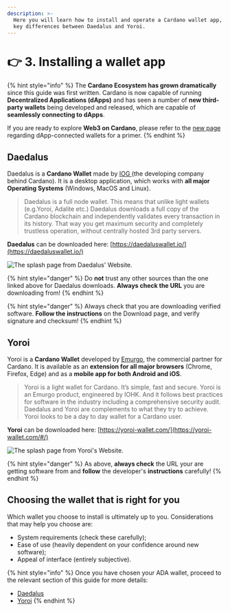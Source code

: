 ```yaml
---
description: >-
  Here you will learn how to install and operate a Cardano wallet app, and the
  key differences between Daedalus and Yoroi.
---
```


# 👉 3. Installing a wallet app

{% hint style="info" %}
The **Cardano Ecosystem has grown dramatically** since this guide was first written. Cardano is now capable of running **Decentralized Applications (dApps)** and has seen a number of **new third-party wallets** being developed and released, which are capable of **seamlessly connecting to dApps**.



If you are ready to explore **Web3 on Cardano**, please refer to the [new page](../7.-web3-dapp-connected-wallets.md) regarding dApp-connected wallets for a primer.   &#x20;
{% endhint %}

## Daedalus

Daedalus is a **Cardano Wallet** made by [IOG ](https://iohk.io/)(the developing company behind Cardano). It is a desktop application, which works with **all major Operating Systems** (Windows, MacOS and Linux).&#x20;

> Daedalus is a full node wallet. This means that unlike light wallets (e.g.Yoroi, Adalite etc.) Daedalus downloads a full copy of the Cardano blockchain and independently validates every transaction in its history. That way you get maximum security and completely trustless operation, without centrally hosted 3rd party servers.

**Daedalus** can be downloaded here: [https://daedaluswallet.io/](https://daedaluswallet.io/)

![The splash page from Daedalus' Website.](../.gitbook/assets/daedalus\_splash.PNG)

{% hint style="danger" %}
Do **not** trust any other sources than the one linked above for Daedalus downloads. **Always check the URL** you are downloading from!
{% endhint %}

{% hint style="danger" %}
Always check that you are downloading verified software. **Follow the instructions** on the Download page, and verify signature and checksum!
{% endhint %}

## Yoroi

Yoroi is a **Cardano Wallet** developed by [Emurgo](https://emurgo.io/), the commercial partner for Cardano. It is available as an **extension for all major browsers** (Chrome, Firefox, Edge) and as a **mobile app for both Android and iOS**.

> Yoroi is a light wallet for Cardano. It’s simple, fast and secure. Yoroi is an Emurgo product, engineered by IOHK. And it follows best practices for software in the industry including a comprehensive security audit. Daedalus and Yoroi are complements to what they try to achieve. Yoroi looks to be a day to day wallet for a Cardano user.

**Yoroi** can be downloaded here: [https://yoroi-wallet.com/](https://yoroi-wallet.com/#/)

![The splash page from Yoroi's Website.](../.gitbook/assets/yoroi\_splash.PNG)

{% hint style="danger" %}
As above, **always check** the URL your are getting software from and **follow** the developer's **instructions** carefully!
{% endhint %}

## Choosing the wallet that is right for you

Which wallet you choose to install is ultimately up to you. Considerations that may help you choose are:

* System requirements (check these carefully);
* Ease of use (heavily dependent on your confidence around new software);
* Appeal of interface (entirely subjective).

{% hint style="info" %}
Once you have chosen your ADA wallet, proceed to the relevant section of this guide for more details:

* [Daedalus](daedalus.md)
* [Yoroi](yoroi.md)
{% endhint %}
